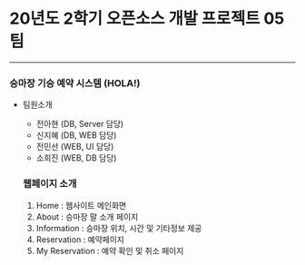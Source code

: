 # 20년도 2학기 오픈소스 개발 프로젝트 05팀
-------------------------------------------

### 승마장 기승 예약 시스템 (HOLA!)

+ 팀원소개  
  + 전아현 (DB, Server 담당)
  + 신지혜 (DB, WEB 담당)
  + 전민선 (WEB, UI 담당)
  + 소희진 (WEB, DB 담당)
  
  ### 웹페이지 소개
  
  1. Home : 웹사이트 메인화면
  2. About : 승마장 말 소개 페이지
  3. Information :  승마장 위치, 시간 및 기타정보 제공
  4. Reservation :  예약페이지
  5. My Reservation : 예약 확인 및 취소 페이지
